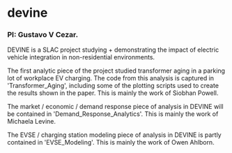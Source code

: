 # devine
### PI: Gustavo V Cezar.

DEVINE is a SLAC project studying + demonstrating the impact of electric vehicle integration in non-residential environments.

The first analytic piece of the project studied transformer aging in a parking lot of workplace EV charging. The code from this analysis is captured in 'Transformer_Aging', including some of the plotting scripts used to create the results shown in the paper. This is mainly the work of Siobhan Powell.

The market / economic / demand response piece of analysis in DEVINE will be contained in 'Demand_Response_Analytics'. This is mainly the work of Michaela Levine.

The EVSE / charging station modeling piece of analysis in DEVINE is partly contained in 'EVSE_Modeling'. This is mainly the work of Owen Ahlborn.
